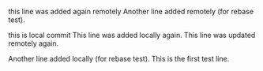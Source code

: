 this line was added again remotely 
Another line added remotely (for rebase test).

this is local commit
This line was added locally again.
This line was updated remotely again.

Another line added locally (for rebase test).
This is the first test line.

